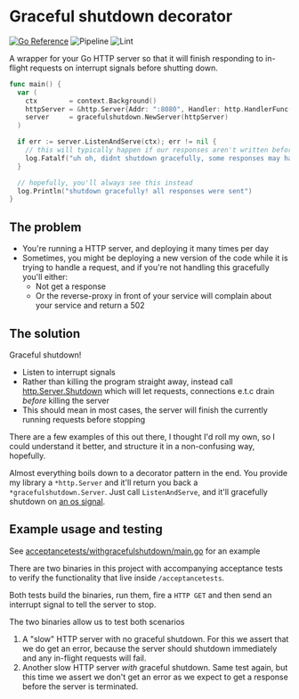 # Graceful shutdown decorator
[![Go Reference](https://pkg.go.dev/badge/github.com/quii/go-graceful-shutdown.svg)](https://pkg.go.dev/github.com/quii/go-graceful-shutdown)
![Pipeline](https://github.com/quii/go-graceful-shutdown/actions/workflows/pipeline.yaml/badge.svg)
![Lint](https://github.com/quii/go-graceful-shutdown/actions/workflows/golang-ci-lint.yaml/badge.svg)

A wrapper for your Go HTTP server so that it will finish responding to in-flight requests on interrupt signals before shutting down.

```go
func main() {
  var (
    ctx        = context.Background()
    httpServer = &http.Server{Addr: ":8080", Handler: http.HandlerFunc(acceptancetests.SlowHandler)}
    server     = gracefulshutdown.NewServer(httpServer)
  )

  if err := server.ListenAndServe(ctx); err != nil {
    // this will typically happen if our responses aren't written before the ctx deadline, not much can be done
    log.Fatalf("uh oh, didnt shutdown gracefully, some responses may have been lost %v", err)
  }

  // hopefully, you'll always see this instead
  log.Println("shutdown gracefully! all responses were sent")
}
```

## The problem

- You're running a HTTP server, and deploying it many times per day
- Sometimes, you might be deploying a new version of the code while it is trying to handle a request, and if you're not handling this gracefully you'll either:
  - Not get a response
  - Or the reverse-proxy in front of your service will complain about your service and return a 502

## The solution

Graceful shutdown! 

- Listen to interrupt signals
- Rather than killing the program straight away, instead call [http.Server.Shutdown](https://pkg.go.dev/net/http#Server.Shutdown) which will let requests, connections e.t.c drain _before_ killing the server
- This should mean in most cases, the server will finish the currently running requests before stopping

There are a few examples of this out there, I thought I'd roll my own, so I could understand it better, and structure it in a non-confusing way, hopefully.

Almost everything boils down to a decorator pattern in the end. You provide my library a `*http.Server` and it'll return you back a `*gracefulshutdown.Server`. Just call `ListenAndServe`, and it'll gracefully shutdown on [an os signal](https://github.com/quii/go-graceful-shutdown/blob/main/signal.go#L11).

## Example usage and testing

See [acceptancetests/withgracefulshutdown/main.go](https://github.com/quii/go-graceful-shutdown/blob/main/acceptancetests/withgracefulshutdown/main.go) for an example

There are two binaries in this project with accompanying acceptance tests to verify the functionality that live inside `/acceptancetests`.

Both tests build the binaries, run them, fire a `HTTP GET` and then send an interrupt signal to tell the server to stop.

The two binaries allow us to test both scenarios

1. A "slow" HTTP server with no graceful shutdown. For this we assert that we do get an error, because the server should shutdown immediately and any in-flight requests will fail.
2. Another slow HTTP server _with_ graceful shutdown. Same test again, but this time we assert we don't get an error as we expect to get a response before the server is terminated.